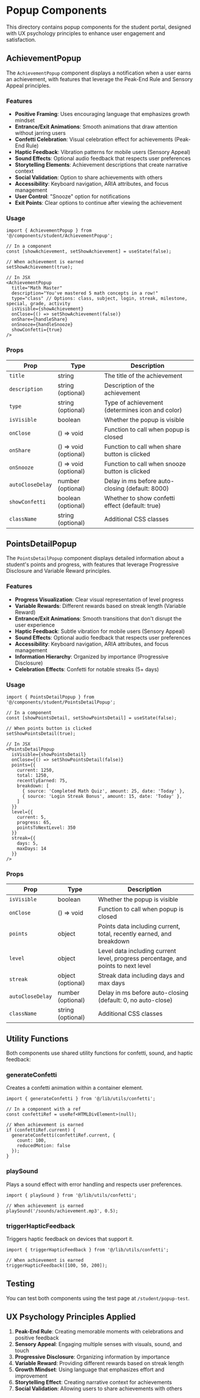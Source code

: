 # Popup Components

This directory contains popup components for the student portal, designed with UX psychology principles to enhance user engagement and satisfaction.

## AchievementPopup

The `AchievementPopup` component displays a notification when a user earns an achievement, with features that leverage the Peak-End Rule and Sensory Appeal principles.

### Features

- **Positive Framing**: Uses encouraging language that emphasizes growth mindset
- **Entrance/Exit Animations**: Smooth animations that draw attention without jarring users
- **Confetti Celebration**: Visual celebration effect for achievements (Peak-End Rule)
- **Haptic Feedback**: Vibration patterns for mobile users (Sensory Appeal)
- **Sound Effects**: Optional audio feedback that respects user preferences
- **Storytelling Elements**: Achievement descriptions that create narrative context
- **Social Validation**: Option to share achievements with others
- **Accessibility**: Keyboard navigation, ARIA attributes, and focus management
- **User Control**: "Snooze" option for notifications
- **Exit Points**: Clear options to continue after viewing the achievement

### Usage

```tsx
import { AchievementPopup } from '@/components/student/AchievementPopup';

// In a component
const [showAchievement, setShowAchievement] = useState(false);

// When achievement is earned
setShowAchievement(true);

// In JSX
<AchievementPopup
  title="Math Master"
  description="You've mastered 5 math concepts in a row!"
  type="class" // Options: class, subject, login, streak, milestone, special, grade, activity
  isVisible={showAchievement}
  onClose={() => setShowAchievement(false)}
  onShare={handleShare}
  onSnooze={handleSnooze}
  showConfetti={true}
/>
```

### Props

| Prop | Type | Description |
|------|------|-------------|
| `title` | string | The title of the achievement |
| `description` | string (optional) | Description of the achievement |
| `type` | string (optional) | Type of achievement (determines icon and color) |
| `isVisible` | boolean | Whether the popup is visible |
| `onClose` | () => void | Function to call when popup is closed |
| `onShare` | () => void (optional) | Function to call when share button is clicked |
| `onSnooze` | () => void (optional) | Function to call when snooze button is clicked |
| `autoCloseDelay` | number (optional) | Delay in ms before auto-closing (default: 8000) |
| `showConfetti` | boolean (optional) | Whether to show confetti effect (default: true) |
| `className` | string (optional) | Additional CSS classes |

## PointsDetailPopup

The `PointsDetailPopup` component displays detailed information about a student's points and progress, with features that leverage Progressive Disclosure and Variable Reward principles.

### Features

- **Progress Visualization**: Clear visual representation of level progress
- **Variable Rewards**: Different rewards based on streak length (Variable Reward)
- **Entrance/Exit Animations**: Smooth transitions that don't disrupt the user experience
- **Haptic Feedback**: Subtle vibration for mobile users (Sensory Appeal)
- **Sound Effects**: Optional audio feedback that respects user preferences
- **Accessibility**: Keyboard navigation, ARIA attributes, and focus management
- **Information Hierarchy**: Organized by importance (Progressive Disclosure)
- **Celebration Effects**: Confetti for notable streaks (5+ days)

### Usage

```tsx
import { PointsDetailPopup } from '@/components/student/PointsDetailPopup';

// In a component
const [showPointsDetail, setShowPointsDetail] = useState(false);

// When points button is clicked
setShowPointsDetail(true);

// In JSX
<PointsDetailPopup
  isVisible={showPointsDetail}
  onClose={() => setShowPointsDetail(false)}
  points={{
    current: 1250,
    total: 1250,
    recentlyEarned: 75,
    breakdown: [
      { source: 'Completed Math Quiz', amount: 25, date: 'Today' },
      { source: 'Login Streak Bonus', amount: 15, date: 'Today' },
    ]
  }}
  level={{
    current: 5,
    progress: 65,
    pointsToNextLevel: 350
  }}
  streak={{
    days: 5,
    maxDays: 14
  }}
/>
```

### Props

| Prop | Type | Description |
|------|------|-------------|
| `isVisible` | boolean | Whether the popup is visible |
| `onClose` | () => void | Function to call when popup is closed |
| `points` | object | Points data including current, total, recently earned, and breakdown |
| `level` | object | Level data including current level, progress percentage, and points to next level |
| `streak` | object (optional) | Streak data including days and max days |
| `autoCloseDelay` | number (optional) | Delay in ms before auto-closing (default: 0, no auto-close) |
| `className` | string (optional) | Additional CSS classes |

## Utility Functions

Both components use shared utility functions for confetti, sound, and haptic feedback:

### generateConfetti

Creates a confetti animation within a container element.

```tsx
import { generateConfetti } from '@/lib/utils/confetti';

// In a component with a ref
const confettiRef = useRef<HTMLDivElement>(null);

// When achievement is earned
if (confettiRef.current) {
  generateConfetti(confettiRef.current, {
    count: 100,
    reducedMotion: false
  });
}
```

### playSound

Plays a sound effect with error handling and respects user preferences.

```tsx
import { playSound } from '@/lib/utils/confetti';

// When achievement is earned
playSound('/sounds/achievement.mp3', 0.5);
```

### triggerHapticFeedback

Triggers haptic feedback on devices that support it.

```tsx
import { triggerHapticFeedback } from '@/lib/utils/confetti';

// When achievement is earned
triggerHapticFeedback([100, 50, 200]);
```

## Testing

You can test both components using the test page at `/student/popup-test`.

## UX Psychology Principles Applied

1. **Peak-End Rule**: Creating memorable moments with celebrations and positive feedback
2. **Sensory Appeal**: Engaging multiple senses with visuals, sound, and touch
3. **Progressive Disclosure**: Organizing information by importance
4. **Variable Reward**: Providing different rewards based on streak length
5. **Growth Mindset**: Using language that emphasizes effort and improvement
6. **Storytelling Effect**: Creating narrative context for achievements
7. **Social Validation**: Allowing users to share achievements with others
